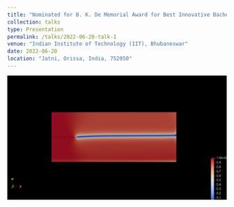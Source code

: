 ```yaml
---
title: "Nominated for B. K. De Memorial Award for Best Innovative Bachelor's project"
collection: talks
type: Presentation
permalink: /talks/2022-06-20-talk-1
venue: "Indian Institute of Technology (IIT), Bhubaneswar"
date: 2022-06-20
location: "Jatni, Orissa, India, 752050"
---
```


<img src="https://github.com/DevasmitDutta/DevasmitDutta.github.io/blob/master/files/Screenshot%202022-12-17%20at%208.49.15%20PM.png" width="600" title="dynamic fracture ">
